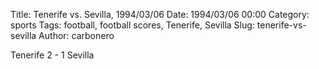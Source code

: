 Title: Tenerife vs. Sevilla, 1994/03/06
Date: 1994/03/06 00:00
Category: sports
Tags: football, football scores, Tenerife, Sevilla
Slug: tenerife-vs-sevilla
Author: carbonero


Tenerife 2 - 1 Sevilla
